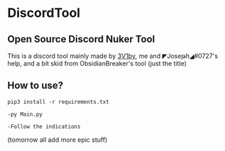 # DiscordTool

## Open Source Discord Nuker Tool

This is a discord tool mainly made by [3V1by](https://github.com/3V1/EzNuke), me and ◤Joseթh◢#0727's help, and a bit skid from ObsidianBreaker's tool (just the title)

## How to use?

`pip3 install -r requirements.txt`

`-py Main.py`

`-Follow the indications` 

(tomorrow all add more epic stuff)
